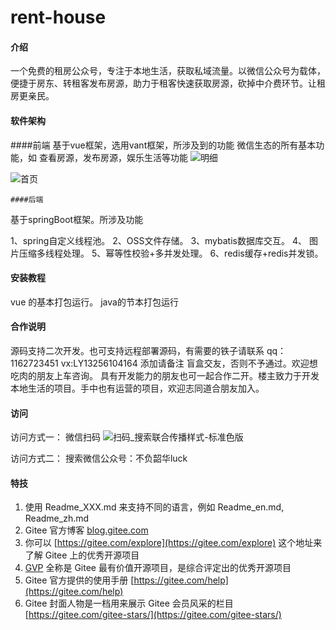 # rent-house

#### 介绍
一个免费的租房公众号，专注于本地生活，获取私域流量。以微信公众号为载体，便捷于房东、转租客发布房源，助力于租客快速获取房源，砍掉中介费环节。让租房更亲民。

#### 软件架构
  ####前端
  基于vue框架，选用vant框架，所涉及到的功能 微信生态的所有基本功能，如 查看房源，发布房源，娱乐生活等功能
![明细](https://user-images.githubusercontent.com/45191290/150683585-7b79c5ce-ad04-4b27-8d7c-460242c149d4.jpg)

  ![首页](https://user-images.githubusercontent.com/45191290/150683603-562d73f1-9c2f-4251-bb54-b50b47000ee8.png)

    ####后端
  基于springBoot框架。所涉及功能 
    
  1、spring自定义线程池。 
  2、OSS文件存储。 3、mybatis数据库交互。
  4、 图片压缩多线程处理。
  5、幂等性校验+多并发处理。
  6、redis缓存+redis并发锁。


#### 安装教程

vue 的基本打包运行。
java的节本打包运行

#### 合作说明

源码支持二次开发。也可支持远程部署源码，有需要的铁子请联系 qq：1162723451 vx:LY13256104164 添加请备注 盲盒交友，否则不予通过。欢迎想吃肉的朋友上车咨询。
具有开发能力的朋友也可一起合作二开。楼主致力于开发本地生活的项目。手中也有运营的项目，欢迎志同道合朋友加入。
#### 访问
访问方式一：
微信扫码
![扫码_搜索联合传播样式-标准色版](https://user-images.githubusercontent.com/45191290/155882191-d0ec2702-0b8a-433e-9d91-851f55b4c847.png)

访问方式二：
搜索微信公众号：不负韶华luck

#### 特技

1.  使用 Readme\_XXX.md 来支持不同的语言，例如 Readme\_en.md, Readme\_zh.md
2.  Gitee 官方博客 [blog.gitee.com](https://blog.gitee.com)
3.  你可以 [https://gitee.com/explore](https://gitee.com/explore) 这个地址来了解 Gitee 上的优秀开源项目
4.  [GVP](https://gitee.com/gvp) 全称是 Gitee 最有价值开源项目，是综合评定出的优秀开源项目
5.  Gitee 官方提供的使用手册 [https://gitee.com/help](https://gitee.com/help)
6.  Gitee 封面人物是一档用来展示 Gitee 会员风采的栏目 [https://gitee.com/gitee-stars/](https://gitee.com/gitee-stars/)
